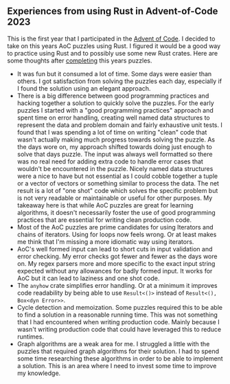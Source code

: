 ## Experiences from using Rust in Advent-of-Code 2023

This is the first year that I participated in the [Advent of Code](https://adventofcode.com/2023). I decided to take on this years AoC puzzles using Rust. I figured it would be a good way to practice using Rust and to possibly use some new Rust crates. Here are some thoughts after [completing](https://github.com/stevedoyle/advent-of-code) this years puzzles.

- It was fun but it consumed a lot of time. Some days were easier than others. I got satisfaction from solving the puzzles each day, especially if I found the solution using an elegant approach.
- There is a big difference between good programming practices and hacking together a solution to quickly solve the puzzles. For the early puzzles I started with a "good programming practices" approach and spent time on error handling, creating well named data structures to represent the data and problem domain and fairly exhaustive unit tests. I found that I was spending a lot of time on writing "clean" code that wasn't actually making much progress towards solving the puzzle. As the days wore on, my approach shifted towards doing just enough to solve that days puzzle. The input was always well formatted so there was no real need for adding extra code to handle error cases that wouldn't be encountered in the puzzle. Nicely named data structures were a nice to have but not essential as I could cobble together a tuple or a vector of vectors or something similar to process the data. The net result is a lot of "one shot" code which solves the specific problem but is not very readable or maintainable or useful for other purposes. My takeaway here is that while AoC puzzles are great for learning algorithms, it doesn't necessarily foster the use of good programming practices that are essential for writing clean production code.
- Most of the AoC puzzles are prime candidates for using Iterators and chains of iterators. Using for loops now feels wrong. Or at least makes me think that I'm missing a more idiomatic way using iterators.
- AoC's well formed input can lead to short cuts in input validation and error checking. My error checks got fewer and fewer as the days wore on. My regex parsers more and more specific to the exact input string expected without any allowances for badly formed input. It works for AoC but it can lead to laziness and one shot code.
- The `anyhow` crate simplifies error handling. Or at a minimum it improves code readability by being able to use `Result<()>` instead of `Result<(), Box<dyn Error>>`.
- Cycle detection and memoization. Some puzzles required this to be able to find a solution in a reasonable running time. This was not something that I had encountered when writing production code. Mainly because I wasn't writing production code that could have leveraged this to reduce runtimes.
- Graph algorithms are a weak area for me. I struggled a little with the puzzles that required graph algorithms for their solution. I had to spend some time researching these algorithms in order to be able to implement a solution. This is an area where I need to invest some time to improve my knowledge. 
